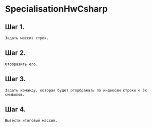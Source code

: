 # SpecialisationHwCsharp

## Шаг 1.
    Задать массив строк.

## Шаг 2.
    Отобразить его.

## Шаг 3.
    Задать команду, которая будет оторбражать по индексам строки < 3х символов.

## Шаг 4.
    Вывести итоговый массив.